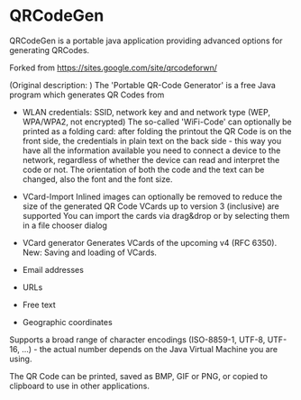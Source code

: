 # QRCodeGen
QRCodeGen is a portable java application providing advanced options for generating QRCodes.

Forked from https://sites.google.com/site/qrcodeforwn/

(Original description: )
The 'Portable QR-Code Generator' is a free Java program which generates QR Codes from 

* WLAN credentials: SSID, network key and and network type (WEP, WPA/WPA2, not encrypted)
	The so-called 'WiFi-Code' can optionally be printed as a folding card: after folding the printout the QR Code is on the front 	side, the credentials in plain text on the back side - this way you have all the information available you need to connect a 		device to the network, regardless of whether the device can read and interpret the code or not.
        The orientation of both the code and the text can be changed, also the font and the font size.
* VCard-Import
	Inlined images can optionally be removed to reduce the size of the generated QR Code
	VCards up to version 3 (inclusive) are supported
	You can import the cards via drag&drop or by selecting them in a file chooser dialog
	
* VCard generator
	Generates VCards of the upcoming v4 (RFC 6350). New: Saving and loading of VCards.
* Email addresses
* URLs
* Free text
* Geographic coordinates

Supports a broad range of character encodings (ISO-8859-1, UTF-8, UTF-16, ...) - the actual number depends on the Java Virtual Machine you are using.



The QR Code can be printed, saved as BMP, GIF or PNG, or copied to clipboard to use in other applications.


